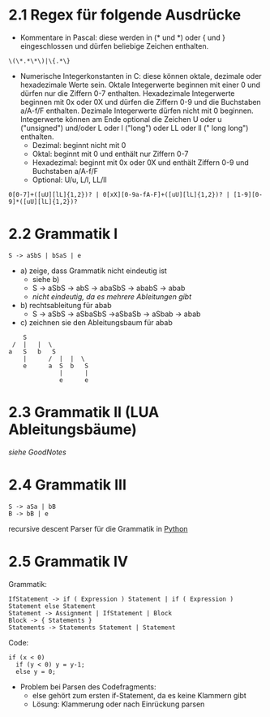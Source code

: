 # 2.1 Regex für folgende Ausdrücke

- Kommentare in Pascal: diese werden in (* und *) oder { und } eingeschlossen und dürfen beliebige Zeichen enthalten.

```regexp
\(\*.*\*\)|\{.*\}
```

- Numerische Integerkonstanten in C: diese können oktale, dezimale oder hexadezimale Werte sein. Oktale Integerwerte
  beginnen mit einer 0 und dürfen nur die Ziffern 0-7 enthalten. Hexadezimale Integerwerte beginnen mit 0x oder 0X und
  dürfen die Ziffern 0-9 und die Buchstaben a/A-f/F enthalten. Dezimale Integerwerte dürfen nicht mit 0 beginnen.
  Integerwerte können am Ende optional die Zeichen U oder u ("unsigned") und/oder L oder l ("long") oder LL oder ll ("
  long long") enthalten.
    - Dezimal: beginnt nicht mit 0
    - Oktal: beginnt mit 0 und enthält nur Ziffern 0-7
    - Hexadezimal: beginnt mit 0x oder 0X und enthält Ziffern 0-9 und Buchstaben a/A-f/F
    - Optional: U/u, L/l, LL/ll

```regexp
0[0-7]+([uU][lL]{1,2})? | 0[xX][0-9a-fA-F]+([uU][lL]{1,2})? | [1-9][0-9]*([uU][lL]{1,2})?
```

# 2.2 Grammatik I

```
S -> aSbS | bSaS | e
```

- a) zeige, dass Grammatik nicht eindeutig ist
    - siehe b)
    - S -> aSbS -> abS -> abaSbS -> ababS -> abab
    - *nicht eindeutig, da es mehrere Ableitungen gibt*
- b) rechtsableitung für abab
    - S -> aSbS -> aSbaSbS ->aSbaSb -> aSbab -> abab
- c) zeichnen sie den Ableitungsbaum für abab

```
    S
 /  |   |  \
a   S   b   S
    |      /  |  |  \
    e      a  S  b   S
              |      |
              e      e
```

# 2.3 Grammatik II (LUA Ableitungsbäume)

_siehe GoodNotes_

# 2.4 Grammatik III

```
S -> aSa | bB
B -> bB | e
```

recursive descent Parser für die Grammatik in [Python](./recursive_descent_parser.cs)

# 2.5 Grammatik IV

Grammatik:
```
IfStatement -> if ( Expression ) Statement | if ( Expression ) Statement else Statement
Statement -> Assignment | IfStatement | Block
Block -> { Statements }
Statements -> Statements Statement | Statement
```
Code:
```
if (x < 0)
  if (y < 0) y = y-1;
  else y = 0;
```
- Problem bei Parsen des Codefragments: 
  - else gehört zum ersten if-Statement, da es keine Klammern gibt
  - Lösung: Klammerung oder nach Einrückung parsen
